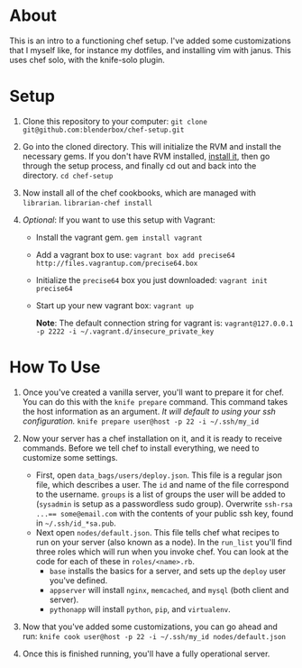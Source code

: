 # About
This is an intro to a functioning chef setup. I've added some
customizations that I myself like, for instance my dotfiles, and
installing vim with janus. This uses chef solo, with the knife-solo
plugin.


# Setup
1. Clone this repository to your computer:
    `git clone git@github.com:blenderbox/chef-setup.git`

2. Go into the cloned directory. This will initialize the RVM and
   install the necessary gems. If you don't have RVM installed, [install
   it](https://rvm.io/rvm/install/), then go through the setup process, and
   finally cd out and back into the directory.
    `cd chef-setup`

3. Now install all of the chef cookbooks, which are managed with
   `librarian`.
    `librarian-chef install`

4. *Optional*: If you want to use this setup with Vagrant:
    * Install the vagrant gem.
        `gem install vagrant`
    * Add a vagrant box to use:
        `vagrant box add precise64 http://files.vagrantup.com/precise64.box`
    * Initialize the `precise64` box you just downloaded:
        `vagrant init precise64`
    * Start up your new vagrant box:
        `vagrant up`

      **Note**: The default connection string for vagrant is:
        `vagrant@127.0.0.1 -p 2222 -i ~/.vagrant.d/insecure_private_key`


# How To Use
1. Once you've created a vanilla server, you'll want to prepare it for
   chef. You can do this with the `knife prepare` command. This command
   takes the host information as an argument. *It will default to using
   your ssh configuration.*
    `knife prepare user@host -p 22 -i ~/.ssh/my_id`

2. Now your server has a chef installation on it, and it is ready to
   receive commands. Before we tell chef to install everything, we need
   to customize some settings.
    * First, open `data_bags/users/deploy.json`. This file is a regular
      json file, which describes a user. The `id` and name of the file
      correspond to the username. `groups` is a list of groups the user
      will be added to (`sysadmin` is setup as a passwordless sudo
      group). Overwrite `ssh-rsa ...== some@email.com` with the contents
      of your public ssh key, found in `~/.ssh/id_*sa.pub`.
    * Next open `nodes/default.json`. This file tells chef what recipes
      to run on your server (also known as a node). In the `run_list`
      you'll find three roles which will run when you invoke chef. You
      can look at the code for each of these in `roles/<name>.rb`.
      * `base` installs the basics for a server, and sets up the
        `deploy` user you've defined.
      * `appserver` will install `nginx`, `memcached`, and `mysql`
        (both client and server).
      * `pythonapp` will install `python`, `pip`, and `virtualenv`.

3. Now that you've added some customizations, you can go ahead and run:
    `knife cook user@host -p 22 -i ~/.ssh/my_id nodes/default.json`

4. Once this is finished running, you'll have a fully operational
   server.
